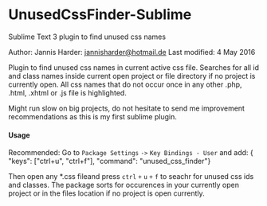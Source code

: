# UnusedCssFinder-Sublime
Sublime Text 3 plugin to find unused css names

Author: Jannis Harder: jannisharder@hotmail.de
Last modified: 4 May 2016

Plugin to find unused css names in current active css file. Searches for all id and class names inside current open project or file directory if no project is currently open. All css names that do not occur once in any other .php, .html, .xhtml or .js file is highlighted.

Might run slow on big projects, do not hesitate to send me improvement recommendations as this is my first sublime plugin.

#### Usage
Recommended:
Go to `Package Settings` `->` `Key Bindings - User` and add: 
{ "keys": ["ctrl+u", "ctrl+f"], "command": "unused_css_finder"}

Then open any *.css fileand press `ctrl` `+` `u` `+` `f` to seachr for unused css ids and classes. The package sorts for occurences in your currently open project or in the files location if no project is open currently.
